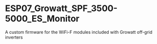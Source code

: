 # ESP07_Growatt_SPF_3500-5000_ES_Monitor
A custom firmware for the WiFi-F modules included with Growatt off-grid inverters

